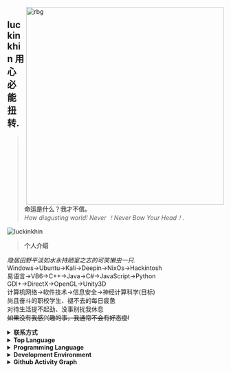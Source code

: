 <img align="right" src="https://cdn.jsdelivr.net/gh/luckinkhin/luckinkhin/2023-02-03-06-32-59-4869354883733015696.png" width='460px' alt="rbg">

## luckinkhin  用心必能扭转.
>**命运是什么？我才不信。** <br>
>_How disgusting world! Never ！Never Bow Your Head！._

![luckinkhin](https://count.getloli.com/get/@:luckinkhiin)

>**个人介绍**

_隐居田野平淡如水永持陋室之志的可笑懒虫一只._ <br>
Windows->Ubuntu->Kali->Deepin->NixOs->Hackintosh<br>
易语言->VB6->C++->Java->C#->JavaScript->Python<br>
GDI+->DirectX->OpenGL->Unity3D<br>
计算机网络->软件技术->信息安全->神经计算科学(目标)<br>
尚且奋斗的职校学生、褪不去的每日疲惫<br>
对待生活提不起劲、没事别扰我休息<br>
~~如果没有我感兴趣的事，我通常不会有好态度!~~
<details>
    <summary><strong>联系方式</strong></summary>

> 开源社区账号 <br>
> [![GitHub](https://img.shields.io/badge/GitHub-luckinkhin-FF6A6A?style=flat-square&logo=github)](https://github.com/luckinkhin)
> [![Gitee](https://img.shields.io/badge/Gitee-Qt_ink-FF6A6A?style=flat-square&logo=gitee)](https://gitee.com/Qt_ink)
> <br>
> 社交平台账号 <br>
> [![QQ](https://img.shields.io/badge/QQ-%E8%9C%BB%E8%9C%93-FF6A6A.svg)](tencent://AddContact/?fromId=45&fromSubId=1&subcmd=all&uin=2045586852)
> <br>
> 个人网站 <br>
> [![Blog](https://img.shields.io/badge/Blog-%E5%81%9C%E6%AD%A2%E8%AE%BF%E9%97%AE-FF6A6A?style=flat-square)](https://eastflow.icu)
> <br>
> 个人邮箱 <br>
> [![Mail](https://img.shields.io/badge/Mail-2045586852@qq.com-458B00?style=flat-square)](mailto:2045586852@qq.com)
</details>
<details>
	<summary><strong>Top Language</strong></summary>
	
![Top Langs](https://github-readme-stats.vercel.app/api/top-langs/?username=luckinkhin&layout=compact)
</details>
<details>
    <summary><strong>Programming Language</strong></summary>
	
> 还算会写 <br>
> [![Java](https://img.shields.io/badge/-Java-ab7221?style=flat-square&logo=Java&logoColor=fff)](https://www.oracle.com/java/)
> [![Dotnet](https://img.shields.io/badge/-.NET-purple?style=flat-square&logo=.Net&logoColor=fff)](https://dotnet.microsoft.com/)
> [![Python](https://img.shields.io/badge/-Python-3e74a2?style=flat-square&logo=Python&logoColor=fff)](https://www.python.org/)
> <br>
> 会一点点 <br>
> [![C](https://img.shields.io/badge/-VC-6495ED?style=flat-square&logo=C&logoColor=fff)](https://zh.cppreference.com/)
> [![HTML](https://img.shields.io/badge/-HTML-FF4500?style=flat-square&logo=Html5&logoColor=fff)](https://developer.mozilla.org/zh-CN/docs/Web/HTML)
> [![CSS](https://img.shields.io/badge/-CSS-4682B4?style=flat-square&logo=CSS3&logoColor=fff)](https://developer.mozilla.org/zh-CN/docs/Web/CSS)
> [![CSharp](https://img.shields.io/badge/C%23-%23239120.svg?&style=flat-square&logo=c-sharp&logoColor=white)](https://docs.microsoft.com/en-us/dotnet/csharp/)
> <br>
> 正在学习 <br>
> [![dart](https://img.shields.io/badge/-dart-00ADD8?style=flat-square&logo=dart&logoColor=fff)](https://dart.dev/)
> [![JavaScript](https://img.shields.io/badge/-JavaScript-F7DF1E?style=flat-square&logo=JavaScript&logoColor=fff)](https://developer.mozilla.org/zh-CN/docs/Web/JavaScript)
> [![C++](https://img.shields.io/badge/-C++-4FC08D?style=flat-square&logo=Cplusplus&logoColor=fff)](http://open-std.org/JTC1/SC22/WG21/)
</details>
<details>
    <summary><strong>Development Environment</strong></summary>

> Platform <br>
> [![WIN](https://img.shields.io/badge/Windows10-0078d6?style=flat-square&logo=windows&logoColor=fff)](https://www.microsoft.com/zh-cn/windows)
> [![MAC](https://img.shields.io/badge/Hackintosh-000000?style=flat-square&logo=apple&logoColor=fff)](https://hackintosh.com)
> [![WIN](https://img.shields.io/badge/Windows11-006577?style=flat-square&logo=windows&logoColor=fff)](https://www.microsoft.com/zh-cn/windows)
> <br>
> Application Development <br>
> [![IDE](https://img.shields.io/badge/Visual%20Studio-purple?style=flat-square&logo=visual-studio)](https://visualstudio.microsoft.com/zh-hans/)
> [![IDE](https://img.shields.io/badge/Android%20Studio-3DDC84?style=flat-square&logo=android-studio&logoColor=fff)](http://www.android-studio.org/)
> [![IDE](https://img.shields.io/badge/IntelliJ%20IDEA-red?style=flat-square&logo=IntelliJ%20IDEA)](https://www.jetbrains.com/idea/)
> [![IDE](https://img.shields.io/badge/PyCharm-green?style=flat-square&logo=IntelliJ%20IDEA)](https://www.jetbrains.com/pycharm/)
> [![IDE](https://img.shields.io/badge/Flutter-1E90FF?style=flat-square&logo=IntelliJ%20IDEA)]()
> <br>
> Text Editor <br>
> [![Editor](https://img.shields.io/badge/Visual%20Studio%20Code-blue?style=flat-square&logo=visual-studio-code)](https://code.visualstudio.com/)
> [![Editor](https://img.shields.io/badge/VIM-027520?style=flat-square&logo=vim)](https://www.vim.org/)
> <br>
> Tool <br>
> [![Git](https://img.shields.io/badge/Git-yellow?style=flat-square&logo=git)](https://git-scm.com/)
</details>

<details>
	<summary><strong>Github Activity Graph</strong></summary>
	
![kagurayayoi's github activity graph](https://activity-graph.herokuapp.com/graph?username=luckinkhin&bg_color=ffffff&color=0095d9&line=00a3af&point=00a497&area=false&hide_border=true)
</details>
